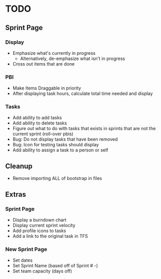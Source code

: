 # TODO

## Sprint Page

### Display
* Emphasize what's currently in progress
    * Alternatively, de-emphasize what isn't in progress
* Cross out items that are done

### PBI
* Make Items Draggable in priority
* After displaying task hours, calculate total time needed and display

### Tasks
* Add ability to add tasks
* Add ability to delete tasks
* Figure out what to do with tasks that exists in sprints that are not the current sprint (roll-over pbis)
* Bug: Do not display tasks that have been removed
* Bug: Icon for testing tasks should display
* Add ability to assign a task to a person or self

## Cleanup
* Remove importing ALL of bootstrap in files

## Extras
### Sprint Page
* Display a burndown chart
* Display current sprint velocity
* Add profile icons to tasks
* Add a link to the original task in TFS

### New Sprint Page
* Set dates
* Set Sprint Name (based off of Sprint # -)
* Set team capacity (days off)

